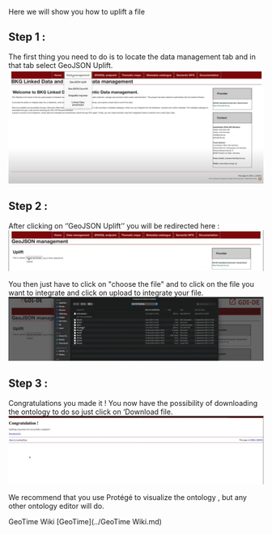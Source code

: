Here we will show you how to uplift a file

## Step 1 :
The first thing you need to do is to locate the data management tab and in that tab select GeoJSON Uplift.
![Geo1](../images/Geo1.jpg)







## Step 2 :
After clicking on ‘’GeoJSON Uplift’’ you will be redirected here :
![Geo2](../images/Geo2.jpg)



You then just have to click on "choose the file" and to click on the file you want to integrate and click on upload to integrate your file.
![Geo3](../images/Geo3.jpg)




## Step 3 :
Congratulations you made it !
You now have the possibility of downloading the ontology  to do so just click on ‘Download file.
![Geo4](../images/Geo4.jpg)





We recommend that you use Protégé to visualize the ontology , but any other ontology editor will do.

GeoTime Wiki [GeoTime](../GeoTime Wiki.md)
